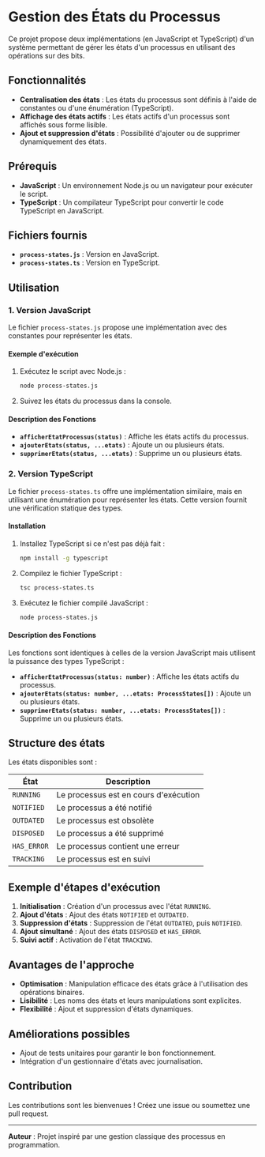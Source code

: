 # Gestion des États du Processus

Ce projet propose deux implémentations (en JavaScript et TypeScript) d'un système permettant de gérer les états d'un processus en utilisant des opérations sur des bits.

## Fonctionnalités
- **Centralisation des états** : Les états du processus sont définis à l'aide de constantes ou d'une énumération (TypeScript).
- **Affichage des états actifs** : Les états actifs d'un processus sont affichés sous forme lisible.
- **Ajout et suppression d'états** : Possibilité d'ajouter ou de supprimer dynamiquement des états.

## Prérequis
- **JavaScript** : Un environnement Node.js ou un navigateur pour exécuter le script.
- **TypeScript** : Un compilateur TypeScript pour convertir le code TypeScript en JavaScript.

## Fichiers fournis
- **`process-states.js`** : Version en JavaScript.
- **`process-states.ts`** : Version en TypeScript.

## Utilisation

### 1. Version JavaScript
Le fichier `process-states.js` propose une implémentation avec des constantes pour représenter les états.

#### Exemple d'exécution
1. Exécutez le script avec Node.js :
   ```bash
   node process-states.js
   ```
2. Suivez les états du processus dans la console.

#### Description des Fonctions
- **`afficherEtatProcessus(status)`** : Affiche les états actifs du processus.
- **`ajouterEtats(status, ...etats)`** : Ajoute un ou plusieurs états.
- **`supprimerEtats(status, ...etats)`** : Supprime un ou plusieurs états.

### 2. Version TypeScript
Le fichier `process-states.ts` offre une implémentation similaire, mais en utilisant une énumération pour représenter les états. Cette version fournit une vérification statique des types.

#### Installation
1. Installez TypeScript si ce n'est pas déjà fait :
   ```bash
   npm install -g typescript
   ```
2. Compilez le fichier TypeScript :
   ```bash
   tsc process-states.ts
   ```
3. Exécutez le fichier compilé JavaScript :
   ```bash
   node process-states.js
   ```

#### Description des Fonctions
Les fonctions sont identiques à celles de la version JavaScript mais utilisent la puissance des types TypeScript :
- **`afficherEtatProcessus(status: number)`** : Affiche les états actifs du processus.
- **`ajouterEtats(status: number, ...etats: ProcessStates[])`** : Ajoute un ou plusieurs états.
- **`supprimerEtats(status: number, ...etats: ProcessStates[])`** : Supprime un ou plusieurs états.

## Structure des états
Les états disponibles sont :

| État         | Description           |
|---------------|-----------------------|
| `RUNNING`     | Le processus est en cours d'exécution |
| `NOTIFIED`    | Le processus a été notifié      |
| `OUTDATED`    | Le processus est obsolète       |
| `DISPOSED`    | Le processus a été supprimé    |
| `HAS_ERROR`   | Le processus contient une erreur |
| `TRACKING`    | Le processus est en suivi       |

## Exemple d'étapes d'exécution
1. **Initialisation** : Création d'un processus avec l'état `RUNNING`.
2. **Ajout d'états** : Ajout des états `NOTIFIED` et `OUTDATED`.
3. **Suppression d'états** : Suppression de l'état `OUTDATED`, puis `NOTIFIED`.
4. **Ajout simultané** : Ajout des états `DISPOSED` et `HAS_ERROR`.
5. **Suivi actif** : Activation de l'état `TRACKING`.

## Avantages de l'approche
- **Optimisation** : Manipulation efficace des états grâce à l'utilisation des opérations binaires.
- **Lisibilité** : Les noms des états et leurs manipulations sont explicites.
- **Flexibilité** : Ajout et suppression d'états dynamiques.

## Améliorations possibles
- Ajout de tests unitaires pour garantir le bon fonctionnement.
- Intégration d'un gestionnaire d'états avec journalisation.

## Contribution
Les contributions sont les bienvenues ! Créez une issue ou soumettez une pull request.

---

**Auteur** : Projet inspiré par une gestion classique des processus en programmation.
